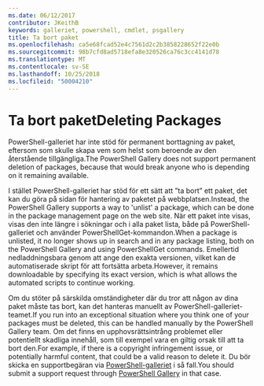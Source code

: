 ```yaml
---
ms.date: 06/12/2017
contributor: JKeithB
keywords: galleriet, powershell, cmdlet, psgallery
title: Ta bort paket
ms.openlocfilehash: ca5e68fcad52e4c7561d2c2b3858228652f22e0b
ms.sourcegitcommit: 98b7cfd8ad5718efa8e320526ca76c3cc4141d78
ms.translationtype: MT
ms.contentlocale: sv-SE
ms.lasthandoff: 10/25/2018
ms.locfileid: "50004210"
---
```

# <a name="deleting-packages"></a><span data-ttu-id="d4dc9-103">Ta bort paket</span><span class="sxs-lookup"><span data-stu-id="d4dc9-103">Deleting Packages</span></span>

<span data-ttu-id="d4dc9-104">PowerShell-galleriet har inte stöd för permanent borttagning av paket, eftersom som skulle skapa vem som helst som beroende av den återstående tillgängliga.</span><span class="sxs-lookup"><span data-stu-id="d4dc9-104">The PowerShell Gallery does not support permanent deletion of packages, because that would break anyone who is depending on it remaining available.</span></span>

<span data-ttu-id="d4dc9-105">I stället PowerShell-galleriet har stöd för ett sätt att ”ta bort” ett paket, det kan du göra på sidan för hantering av paketet på webbplatsen.</span><span class="sxs-lookup"><span data-stu-id="d4dc9-105">Instead, the PowerShell Gallery supports a way to 'unlist' a package, which can be done in the package management page on the web site.</span></span>
<span data-ttu-id="d4dc9-106">När ett paket inte visas, visas den inte längre i sökningar och i alla paket lista, både på PowerShell-galleriet och använder PowerShellGet-kommandon.</span><span class="sxs-lookup"><span data-stu-id="d4dc9-106">When a package is unlisted, it no longer shows up in search and in any package listing, both on the PowerShell Gallery and using PowerShellGet commands.</span></span>
<span data-ttu-id="d4dc9-107">Emellertid nedladdningsbara genom att ange den exakta versionen, vilket kan de automatiserade skript för att fortsätta arbeta.</span><span class="sxs-lookup"><span data-stu-id="d4dc9-107">However, it remains downloadable by specifying its exact version, which is what allows the automated scripts to continue working.</span></span>

<span data-ttu-id="d4dc9-108">Om du stöter på särskilda omständigheter där du tror att någon av dina paket måste tas bort, kan det hanteras manuellt av PowerShell-galleriet-teamet.</span><span class="sxs-lookup"><span data-stu-id="d4dc9-108">If you run into an exceptional situation where you think one of your packages must be deleted, this can be handled manually by the PowerShell Gallery team.</span></span>
<span data-ttu-id="d4dc9-109">Om det finns en upphovsrättsintrång problemet eller potentiellt skadliga innehåll, som till exempel vara en giltig orsak till att ta bort den.</span><span class="sxs-lookup"><span data-stu-id="d4dc9-109">For example, if there is a copyright infringement issue, or potentially harmful content, that could be a valid reason to delete it.</span></span>
<span data-ttu-id="d4dc9-110">Du bör skicka en supportbegäran via [PowerShell-galleriet](http://www.PowerShellGallery.com) i så fall.</span><span class="sxs-lookup"><span data-stu-id="d4dc9-110">You should submit a support request through [PowerShell Gallery](http://www.PowerShellGallery.com) in that case.</span></span>
